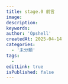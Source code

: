 ```yaml
---
title: stage.0 前言
image:
description:
keywords:
author: 'Opshell'
createdAt: 2025-04-14
categories:
  - '未分類'
tags:
  -
editLink: true
isPublished: false
---
```


#
